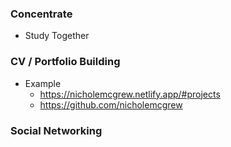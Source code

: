 ---
---

### Concentrate

- Study Together 

### CV / Portfolio Building 

- Example 
  - https://nicholemcgrew.netlify.app/#projects
  - https://github.com/nicholemcgrew

### Social Networking 